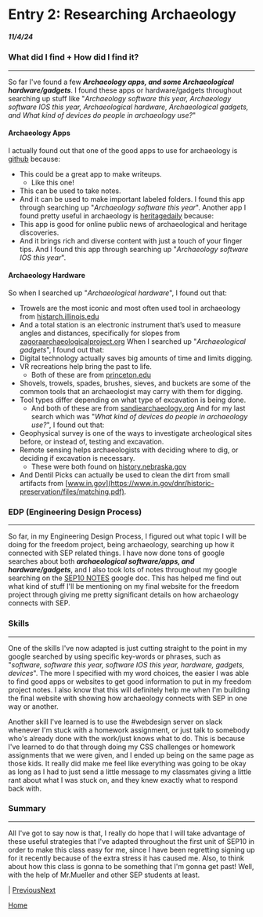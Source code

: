 # Entry 2: Researching Archaeology 
##### 11/4/24
### What did I find + How did I find it?
---
So far I've found a few **_Archaeology apps, and some Archaeological hardware/gadgets_**. I found these apps or hardware/gadgets throughout searching up stuff like "_Archaeology software this year, Archaeology software IOS this year, Archaeological hardware, Archaeological gadgets, and What kind of devices do people in archaeology use?_"
#### Archaeology Apps
I actually found out that one of the good apps to use for archaeology is [github](https://github.com/zackbatist/open-archaeo) because:
* This could be a great app to make writeups.
  * Like this one!
* This can be used to take notes.
* And it can be used to make important labeled folders.
I found this app through searching up "_Archaeology software this year_".
Another app I found pretty useful in archaeology is [heritagedaily](https://www.heritagedaily.com/application) because:
* This app is good for online public news of archaeological and heritage discoveries.
* And it brings rich and diverse content with just a touch of your finger tips.
And I found this app through searching up "_Archaeology software IOS this year_".
#### Archaeology Hardware
So when I searched up "_Archaeological hardware_", I found out that:
* Trowels are the most iconic and most often used tool in archaeology from [histarch.illinois.edu](http://www.histarch.illinois.edu/np/tools.html)
* And a total station is an electronic instrument that’s used to measure angles and distances, specifically for slopes from [zagoraarchaeologicalproject.org](https://zagoraarchaeologicalproject.org/the-project/archaeological-field-tools-and-methods/)
When I searched up  "_Archaeological gadgets_", I found out that:
* Digital technology actually saves big amounts of time and limits digging.
* VR recreations help bring the past to life.
  * Both of these are from [princeton.edu](https://www.princeton.edu/news/2024/04/09/princeton-archaeologists-are-using-cutting-edge-digital-technologies-help-reveal)
* Shovels, trowels, spades, brushes, sieves, and buckets are some of the common tools that an archaeologist may carry with them for digging.
* Tool types differ depending on what type of excavation is being done.
  * And both of these are from [sandiearchaeology.org](https://sandiegoarchaeology.org/dig-deeper-what-tools-do-archaeologists-use/)
And for my last search which was "_What kind of devices do people in archaeology use?_", I found out that:
* Geophysical survey is one of the ways to investigate archeological sites before, or instead of, testing and excavation.
* Remote sensing helps archaeologists with deciding where to dig, or deciding if excavation is necessary.
  * These were both found on [history.nebraska.gov](https://history.nebraska.gov/technology-in-archeology/)
* And Dentil Picks can actually be used to clean the dirt from small artifacts from [www.in.gov](https://www.in.gov/dnr/historic-preservation/files/matching.pdf).
### EDP (Engineering Design Process)
---
So far, in my Engineering Design Process, I figured out what topic I will be doing for the freedom project, being archaeology, searching up how it connected with SEP related things. I have now done tons of google searches about both **_archaeological software/apps, and hardware/gadgets_**, and I also took lots of notes throughout my google searching on the [SEP10 NOTES](https://docs.google.com/document/d/1tBU2sZEM4YFTHtE91UQto2EUElyU7UPzGTHyff7rLcI/edit?tab=t.0) google doc. This has helped me find out what kind of stuff I'll be mentioning on my final website for the freedom project through giving me pretty significant details on how archaeology connects with SEP. 
### Skills
---
One of the skills I've now adapted is just cutting straight to the point in my google searched by using specific key-words or phrases, such as "_software, software this year, software IOS this year, hardware, gadgets, devices_". The more I specified  with my word choices, the easier I was able to find good apps or websites to get good information to put in my freedom project notes. I also know that this will definitely help me when I'm building the final website with showing how archaeology connects with SEP in one way or  another.

Another skill I've learned is to use the #webdesign server on slack whenever I'm stuck with a homework assignment, or just talk to somebody who's already done with the work/just knows what to do. This is because I've learned to do that through doing my CSS challenges or homework assignments that we were given, and I ended up being on the same page as those kids. It really did make me feel like everything was going to be okay as long as I had to just send a little message to my classmates giving a little rant about what I was stuck on, and they knew exactly what to respond back with.
### Summary
---
All I've got to say now is that, I really do hope that I will take advantage of these useful strategies that I've adapted throughout the first unit of SEP10 in order to make this class easy for me, since I have been regretting signing up for it recently because of the extra stress it has caused me. Also, to think about how this class is gonna to be something that I'm gonna get past! Well, with the help of Mr.Mueller and other SEP students at least.

| [Previous](entry01.md)[Next](entry03.md)

[Home](../README.md)
